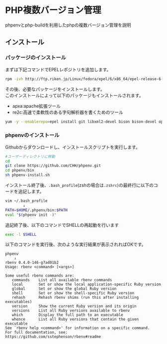 # PHP複数バージョン管理
phpenvとphp-buildを利用したphpの複数バージョン管理を説明
## インストール
### パッケージのインストール
まずは下記コマンドでEPELレポジトリを追加します。

```bash
rpm -ivh http://ftp.riken.jp/Linux/fedora/epel/6/x86_64/epel-release-6-8.noarch.rpm
```
その後、必要なパッケージをインストールします。  
このインストールによって以下のパッケージもインストールされます。  

* apxa:apache拡張ツール
* re2c:高速で柔軟性のある字句解析器を書くためのツール

```bash
yum -y --enablerepo=epel install git libxml2-devel bison bison-devel openssl-devel curl-devel libjpeg-devel libpng-devel libmcrypt-devel readline-devel libtidy-devel libxslt-devel libmcrypt libmcrypt-devel re2c httpd httpd-devel libtidy
```

### phpenvのインストール
Githubからダウンロードし、インストールスクリプトを実行します。

```bash
#ユーザーディレクトリに移動
cd	
git clone https://github.com/CHH/phpenv.git
cd phpenv/bin
sh phpenv-install.sh
```

インストール終了後、`.bash_profile`(zshの場合は`.zshrc`)の最終行に以下のコードを追記します。

```bash
vim ~/.bash_profile
		↓
PATH=$HOME/.phpenv/bin:$PATH
eval "$(phpenv init -)"
```
追記終了後、以下のコマンドでSHELLの再起動を行います

```bash
exec -l $SHELL
```
以下のコマンドを実行後、次のような実行結果が表示されればOKです。

```
phpenv
	↓
rbenv 0.4.0-146-g7ad01b2
Usage: rbenv <command> [<args>]

Some useful rbenv commands are:
   commands    List all available rbenv commands
   local       Set or show the local application-specific Ruby version
   global      Set or show the global Ruby version
   shell       Set or show the shell-specific Ruby version
   rehash      Rehash rbenv shims (run this after installing executables)
   version     Show the current Ruby version and its origin
   versions    List all Ruby versions available to rbenv
   which       Display the full path to an executable
   whence      List all Ruby versions that contain the given executable
See `rbenv help <command>' for information on a specific command.
For full documentation, see: https://github.com/sstephenson/rbenv#readme
```
